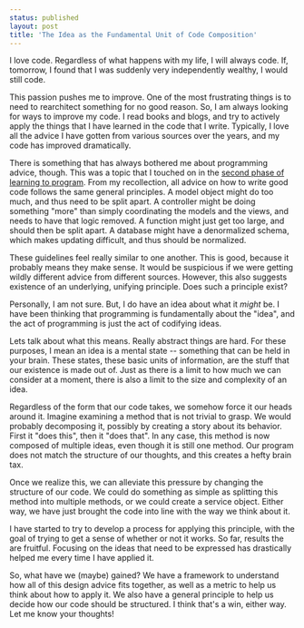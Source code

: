 ```yaml
---
status: published
layout: post
title: 'The Idea as the Fundamental Unit of Code Composition'
---
```


I love code. Regardless of what happens with my life, I will always
code. If, tomorrow, I found that I was suddenly very independently
wealthy, I would still code. 

This passion pushes me to improve. One of the most frustrating things
is to need to rearchitect something for no good reason. So, I am
always looking for ways to 
improve my code. I read books 
and blogs, and try to actively apply the things that I have learned in
the code that I write. Typically, I love all the advice I have gotten
from various sources over the years, and my code has improved
dramatically. 

There is something that has always bothered me about programming advice,
though. 
This was a topic that I touched on in the 
[second phase of learning to program](http:/2012/08/26/the-two-phases-of-learning-to-program.html).
From my recollection, all advice on how to write good code 
follows the same general principles. A model object might do too much, and
thus need to be split apart. A controller might be doing something
"more" than simply coordinating the models and the views, and needs to
have that logic removed. A function might just get too large, and
should then be split apart. A database might have a denormalized schema,
which makes updating difficult, and thus should be normalized.

These guidelines feel really similar to one another. This is good,
because it probably means they make sense. It would be suspicious if
we were getting wildly different advice from different sources. 
However, this also suggests existence of an underlying, unifying
principle. Does such a principle exist?

Personally, I am not sure. 
But, I do have an idea about what it *might* be. I have been thinking
that programming is fundamentally about the "idea", and the act of
programming is just the act of codifying ideas.

Lets talk about what this means. Really abstract things are hard. 
For these purposes, I mean an idea is a mental state --
something that can be held in your brain. These states, these basic
units of information, are the stuff that our existence is made out
of. Just as there is a limit to how much we can consider at a moment,
there is also a limit to the size and complexity of an idea. 

Regardless of the form that our code takes, we somehow force it our
heads around it. Imagine examining a method that is not trivial to
grasp. We would probably decomposing it, 
possibly by creating a story about its behavior. 
First it "does this", then it "does that". In any case,
this method is now composed of multiple ideas, even though it is still
one method. Our program does not match the structure of our thoughts,
and this creates a hefty brain tax. 

Once we realize this, we can alleviate this pressure by changing the structure
of our code. We could do something as simple as splitting this method
into multiple methods, or we could create a service object. Either
way, we have just brought the code into line with the way we think
about it. 

I have started to try to develop a process for applying this
principle, with the goal of trying to get a sense of whether
or not it works. So far, results the are fruitful. Focusing on
the ideas that need to be expressed has drastically helped me every
time I have applied it.

So, what have we (maybe) gained? We have a framework to
understand how all of this design advice fits together, as well as a
metric to help us think about how to apply it. We also have a general
principle to help us decide how our code should be structured. I think
that's a win, either way. Let me know your thoughts!
